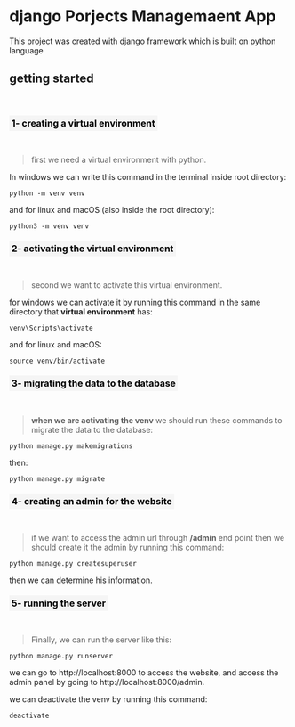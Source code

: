 # django Porjects Managemaent App
This project was created with django framework which is built on python language

## __getting started__
<br/>

### <mark style="background-color: whitesmoke;font-weight: bold;padding: 4px">1- creating a virtual environment</mark>

<br />

> first we need a virtual environment with python.

In windows we can write this command in the terminal inside root directory: 

```
python -m venv venv
```

and for linux and macOS (also inside the root directory):
```
python3 -m venv venv
```

### <mark style="background-color: whitesmoke;font-weight: bold;padding: 4px">2- activating the virtual environment</mark>

<br />

>second we want to activate this virtual environment.

for windows we can activate it by running this command in the same directory that __virtual environment__ has:
```
venv\Scripts\activate
```

and for linux and macOS:

```
source venv/bin/activate
```

 ### <mark style="background-color: whitesmoke;font-weight: bold; padding: 4px">3- migrating the data to the database</mark> 

<br/>

>__when we are activating the venv__ we should run these commands to migrate the data to the database:

```
python manage.py makemigrations
```

then:

```
python manage.py migrate
```

 ### <mark style="background-color: whitesmoke;font-weight: bold; padding: 4px">4- creating an admin for the website</mark>
 <br/>

 >if we want to access the admin url through  __/admin__ end point then we should create it the admin by running this command:

 ```
python manage.py createsuperuser
```

then we can determine his information.

 ### <mark style="background-color: whitesmoke;font-weight: bold; padding: 4px">5- running the server</mark>
 <br/>

 > Finally, we can run the server like this:

 ```
 python manage.py runserver
 ```

 we can go to http://localhost:8000 to access the website, and access the admin panel by going to http://localhost:8000/admin.

 we can deactivate the venv by running this command:
 ```
 deactivate
 ```
